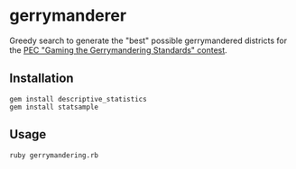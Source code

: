 
# gerrymanderer

Greedy search to generate the "best" possible gerrymandered districts for the [PEC "Gaming the Gerrymandering Standards" contest](https://docs.google.com/document/d/1mgp39RZAyhEchZ3iQQ7wDwtaR5emAiEqjAcFtRHIS5w/edit).

## Installation

```
gem install descriptive_statistics
gem install statsample
```

## Usage

```
ruby gerrymandering.rb
```